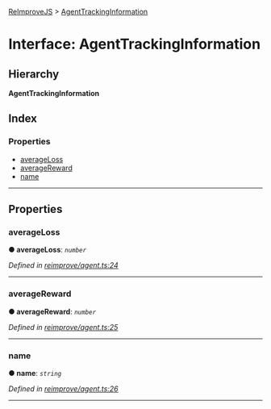 [ReImproveJS](../README.md) > [AgentTrackingInformation](../interfaces/agenttrackinginformation.md)

# Interface: AgentTrackingInformation

## Hierarchy

**AgentTrackingInformation**

## Index

### Properties

* [averageLoss](agenttrackinginformation.md#averageloss)
* [averageReward](agenttrackinginformation.md#averagereward)
* [name](agenttrackinginformation.md#name)

---

## Properties

<a id="averageloss"></a>

###  averageLoss

**● averageLoss**: *`number`*

*Defined in [reimprove/agent.ts:24](https://github.com/Pravez/FurnishJS/blob/8ae2d2d/src/reimprove/agent.ts#L24)*

___
<a id="averagereward"></a>

###  averageReward

**● averageReward**: *`number`*

*Defined in [reimprove/agent.ts:25](https://github.com/Pravez/FurnishJS/blob/8ae2d2d/src/reimprove/agent.ts#L25)*

___
<a id="name"></a>

###  name

**● name**: *`string`*

*Defined in [reimprove/agent.ts:26](https://github.com/Pravez/FurnishJS/blob/8ae2d2d/src/reimprove/agent.ts#L26)*

___

